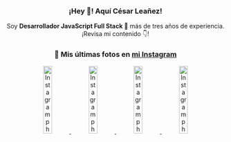 <div align="center">

<h3>¡Hey 👋! Aquí César Leañez!</h3>

<p>Soy <strong>Desarrollador JavaScript Full Stack 🚀</strong> más de tres años de experiencia.<br />¡Revisa mi contenido 👇!</p>

### 📸 Mis últimas fotos en [mi Instagram](https://instagram.com/cesarsoftware.dev)


<a href='https://instagram.com/p/DKcTQWgxLum' target='_blank'>
  <img width='20%' src='https://instagram.fcmn2-1.fna.fbcdn.net/v/t51.2885-15/503849034_17919602952097059_4092165478866362923_n.jpg?stp=dst-jpg_e35_tt6&efg=eyJ2ZW5jb2RlX3RhZyI6IkZFRUQuaW1hZ2VfdXJsZ2VuLjE0NDB4MTQ0NS5zZHIuZjc1NzYxLmRlZmF1bHRfaW1hZ2UifQ&_nc_ht=instagram.fcmn2-1.fna.fbcdn.net&_nc_cat=103&_nc_oc=Q6cZ2QFnDREQS49nOlRqjeU3R6nqwn4QZgetSvxlqXMjsOIXj3t_aXvM3JOsfmBKEr7w91A&_nc_ohc=IXnNd-KzrgsQ7kNvwESdrh9&_nc_gid=kg8JKItJAt7N4erBALijQQ&edm=ACWDqb8BAAAA&ccb=7-5&ig_cache_key=MzY0Njg3NDQ4NDgzMDY4MjAyMg%3D%3D.3-ccb7-5&oh=00_AfQImjXEmmcb4Qo1kGPRQX7DKvewQB1GqdjUkTZ8yvogNQ&oe=6884B365&_nc_sid=ee9879' alt='Instagram photo' />
</a>
<a href='https://instagram.com/p/DKcTCZnuO-S' target='_blank'>
  <img width='20%' src='https://scontent.cdninstagram.com/v/t51.75761-15/503168549_17919602796097059_3346483577265803486_n.jpg?stp=dst-jpg_e15_tt6&_nc_cat=105&ig_cache_key=MzY0Njg3MzUyNjA5NTkwMDU2Mg%3D%3D.3-ccb1-7&ccb=1-7&_nc_sid=58cdad&efg=eyJ2ZW5jb2RlX3RhZyI6InhwaWRzLjE5MTZ4MTA3OC5zZHIifQ%3D%3D&_nc_ohc=YwfZJi79CwMQ7kNvwEWUzeo&_nc_oc=AdlVu6Sj4qr9Njd7lUDQChcSqmUEyvzkWYbywWZl4OSQD6Yt0MQxU6sNgNZaW8WN1u4&_nc_ad=z-m&_nc_cid=0&_nc_zt=23&_nc_ht=scontent.cdninstagram.com&_nc_gid=kg8JKItJAt7N4erBALijQQ&oh=00_AfT0m79DaV04uA832VDZtSiuRUNS5AmjdMjPTOaKm790qA&oe=6884B9E3' alt='Instagram photo' />
</a>
<a href='https://instagram.com/p/DIt9Oknp-PZ' target='_blank'>
  <img width='20%' src='https://instagram.fcmn2-1.fna.fbcdn.net/v/t51.2885-15/491444712_17914409433097059_55076089485466172_n.jpg?stp=dst-jpg_e35_tt6&efg=eyJ2ZW5jb2RlX3RhZyI6IkZFRUQuaW1hZ2VfdXJsZ2VuLjU1MngzNDEuc2RyLmY3NTc2MS5kZWZhdWx0X2ltYWdlIn0&_nc_ht=instagram.fcmn2-1.fna.fbcdn.net&_nc_cat=103&_nc_oc=Q6cZ2QFnDREQS49nOlRqjeU3R6nqwn4QZgetSvxlqXMjsOIXj3t_aXvM3JOsfmBKEr7w91A&_nc_ohc=AxBuB78BklYQ7kNvwF96yiX&_nc_gid=kg8JKItJAt7N4erBALijQQ&edm=ACWDqb8BAAAA&ccb=7-5&ig_cache_key=MzYxNTgxNTM1ODA3ODI0Nzg5Nw%3D%3D.3-ccb7-5&oh=00_AfS7nonVkD4K43KhCjTYeDjBQlvgaRaAR8XY5vNNHVdOqQ&oe=6884A76B&_nc_sid=ee9879' alt='Instagram photo' />
</a>
<a href='https://instagram.com/p/DICt8_ruj1K' target='_blank'>
  <img width='20%' src='https://scontent.cdninstagram.com/v/t51.71878-15/487811720_2261442050918393_7784971145546330846_n.jpg?stp=dst-jpg_e15_tt6&_nc_cat=104&ig_cache_key=MzYwMzY0NDc1NTQ5MDc4MjUzOA%3D%3D.3-ccb1-7&ccb=1-7&_nc_sid=58cdad&efg=eyJ2ZW5jb2RlX3RhZyI6InhwaWRzLjY0MHgxMTU2LnNkciJ9&_nc_ohc=oqp1e2kJ8kUQ7kNvwFsV7qs&_nc_oc=AdkaO-Dh0TUZNvZ9kcxGLGdtyJrW4EwKIM3KNzmY17xUeihHsmAhcnvmbq8i47PmZL8&_nc_ad=z-m&_nc_cid=0&_nc_zt=23&_nc_ht=scontent.cdninstagram.com&_nc_gid=kg8JKItJAt7N4erBALijQQ&oh=00_AfQs5wxGvQNHIv9w01LzWeV6pcDQelLlKZLXXoG6F6uN7w&oe=6884CC64' alt='Instagram photo' />
</a>

</div>
